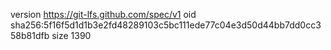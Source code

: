 version https://git-lfs.github.com/spec/v1
oid sha256:5f16f5d1d1b3e2fd48289103c5bc111ede77c04e3d50d44bb7dd0cc358b81dfb
size 1390
